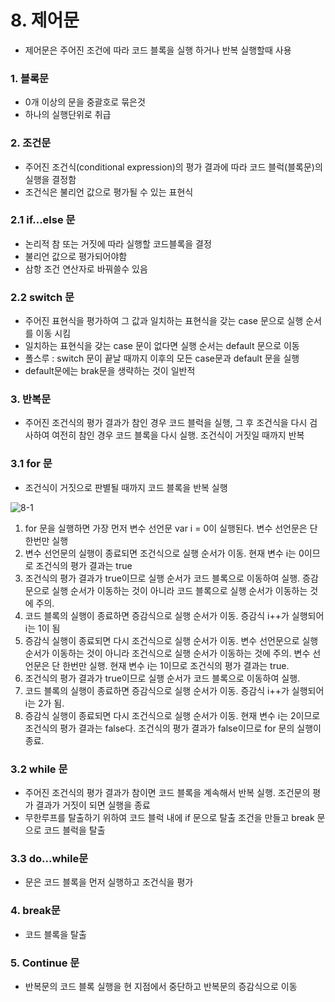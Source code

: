 # 8. 제어문

- 제어문은 주어진 조건에 따라 코드 블록을 실행 하거나 반복 실행할때 사용

### 1. 블록문

- 0개 이상의 문을 중괄호로 묶은것
- 하나의 실행단위로 취급

### 2. 조건문

- 주어진 조건식(conditional expression)의 평가 결과에 따라 코드 블럭(블록문)의 실행을 결정함
- 조건식은 불리언 값으로 평가될 수 있는 표현식

### 2.1 if...else 문

- 논리적 참 또는 거짓에 따라 실행할 코드블록을 결정
- 불리언 값으로 평가되어야함
- 삼항 조건 연산자로 바꿔쓸수 있음

### 2.2 switch 문

- 주어진 표현식을 평가하여 그 값과 일치하는 표현식을 갖는 case 문으로 실행 순서를 이동 시킴
- 일치하는 표현식을 갖는 case 문이 없다면 실행 순서는 default 문으로 이동
- 폴스루 : switch 문이 끝날 때까지 이후의 모든 case문과 default 문을 실행
- default문에는 brak문을 생략하는 것이 일반적

### 3. 반복문

- 주어진 조건식의 평가 결과가 참인 경우 코드 블럭을 실행,  그 후 조건식을 다시 검사하여 여전히 참인 경우 코드 블록을 다시 실행. 조건식이 거짓일 때까지 반복

### 3.1 for 문

- 조건식이 거짓으로 판별될 때까지 코드 블록을 반복 실행

![8-1](https://poiemaweb.com/assets/fs-images/8-1.png)

1. for 문을 실행하면 가장 먼저 변수 선언문 var i = 0이 실행된다. 변수 선언문은 단 한번만 실행
2. 변수 선언문의 실행이 종료되면 조건식으로 실행 순서가 이동. 현재 변수 i는 0이므로 조건식의 평가 결과는 true
3. 조건식의 평가 결과가 true이므로 실행 순서가 코드 블록으로 이동하여 실행. 증감문으로 실행 순서가 이동하는 것이 아니라 코드 블록으로 실행 순서가 이동하는 것에 주의.
4. 코드 블록의 실행이 종료하면 증감식으로 실행 순서가 이동. 증감식 i++가 실행되어 i는 1이 됨
5. 증감식 실행이 종료되면 다시 조건식으로 실행 순서가 이동. 변수 선언문으로 실행 순서가 이동하는 것이 아니라 조건식으로 실행 순서가 이동하는 것에 주의. 변수 선언문은 단 한번만 실행. 현재 변수 i는 1이므로 조건식의 평가 결과는 true.
6. 조건식의 평가 결과가 true이므로 실행 순서가 코드 블록으로 이동하여 실행.
7. 코드 블록의 실행이 종료하면 증감식으로 실행 순서가 이동. 증감식 i++가 실행되어 i는 2가 됨.
8. 증감식 실행이 종료되면 다시 조건식으로 실행 순서가 이동. 현재 변수 i는 2이므로 조건식의 평가 결과는 false다. 조건식의 평가 결과가 false이므로 for 문의 실행이 종료.

### 3.2 while 문

- 주어진 조건식의 평가 결과가 참이면 코드 블록을 계속해서 반복 실행.  조건문의 평가 결과가 거짓이 되면 실행을 종료
- 무한루프를 탈출하기 위하여 코드 블럭 내에 if 문으로 탈출 조건을 만들고 break 문으로 코드 블럭을 탈출

### 3.3 do...while문

- 문은 코드 블록을 먼저 실행하고 조건식을 평가

### 4. break문

- 코드 블록을 탈출

### 5. Continue 문

- 반복문의 코드 블록 실행을 현 지점에서 중단하고 반복문의 증감식으로 이동